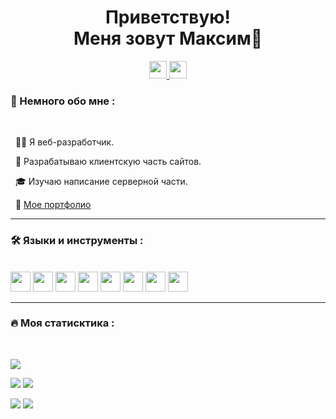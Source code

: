 <div id="header" align="center">
	<h1>Приветствую!
	<br>Меня зовут Максим👋</h1>
	<div id="badges">
		<a href="https://t.me/wvfox597">
			<img src="https://img.shields.io/badge/Телеграм-272541?for-the-badge&logo=telegram&logoColor=white" height="28px">
		</a>
		<a href="https://vk.com/wvfox">
			<img src="https://img.shields.io/badge/Вконтакте-272541?for-the-badge&logo=vk&logoColor=white" height="28px">
		</a>
	</div>
	<img src="https://komarev.com/ghpvc/?username=Wvfox&style=flat-square&color=272541" alt=""/>
</div>

### :bookmark_tabs: Немного обо мне :

<br>

&nbsp; :man_technologist: Я веб-разработчик.

&nbsp; :dart: Разрабатываю клиентскую часть сайтов.

&nbsp; :mortar_board: Изучаю написание серверной части.

&nbsp; :briefcase: [Мое портфолио](https://wvfox.github.io/portfolio/)

---

### :hammer_and_wrench: Языки и инструменты :

<br>

<div id="tools">
<img height="32" width="32" src="https://cdn.simpleicons.org/html5" />
<img height="32" width="32" src="https://cdn.simpleicons.org/css3" />
<img height="32" width="32" src="https://cdn.simpleicons.org/javascript" />
<img height="32" width="32" src="https://cdn.simpleicons.org/wordpress" />
<img height="32" width="32" src="https://cdn.simpleicons.org/react" />
<img height="32" width="32" src="https://cdn.simpleicons.org/postgresql" />
<img height="32" width="32" src="https://cdn.simpleicons.org/python" />
<img height="32" width="32" src="https://cdn.simpleicons.org/django" />
</div>

---

### :fire: Моя статисктика :

<br>

![](https://github-profile-summary-cards.vercel.app/api/cards/profile-details?username=Wvfox&theme=2077)

![](https://github-profile-summary-cards.vercel.app/api/cards/most-commit-language?username=Wvfox&theme=2077)
![](https://github-profile-summary-cards.vercel.app/api/cards/repos-per-language?username=Wvfox&theme=2077)

![](https://github-profile-summary-cards.vercel.app/api/cards/stats?username=Wvfox&theme=2077)
![](https://github-profile-summary-cards.vercel.app/api/cards/productive-time?username=Wvfox&theme=2077)

<!--
**Wvfox/wvfox** is a ✨ _special_ ✨ repository because its `README.md` (this file) appears on your GitHub profile.

Here are some ideas to get you started:

- 🔭 I’m currently working on ...
- 🌱 I’m currently learning ...
- 👯 I’m looking to collaborate on ...
- 🤔 I’m looking for help with ...
- 💬 Ask me about ...
- 📫 How to reach me: ...
- 😄 Pronouns: ...
- ⚡ Fun fact: ...
  -->
